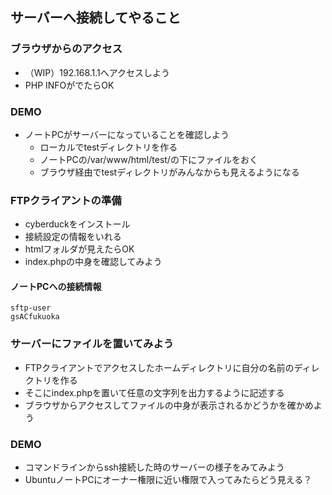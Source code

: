 ## サーバーへ接続してやること

### ブラウザからのアクセス
- （WIP）192.168.1.1へアクセスしよう
- PHP INFOがでたらOK

### DEMO

- ノートPCがサーバーになっていることを確認しよう
  - ローカルでtestディレクトリを作る
  - ノートPCの/var/www/html/test/の下にファイルをおく
  - ブラウザ経由でtestディレクトリがみんなからも見えるようになる

### FTPクライアントの準備

- cyberduckをインストール
- 接続設定の情報をいれる
- htmlフォルダが見えたらOK
- index.phpの中身を確認してみよう

#### ノートPCへの接続情報

```
sftp-user
gsACfukuoka
```

### サーバーにファイルを置いてみよう

- FTPクライアントでアクセスしたホームディレクトリに自分の名前のディレクトリを作る
- そこにindex.phpを置いて任意の文字列を出力するように記述する
- ブラウザからアクセスしてファイルの中身が表示されるかどうかを確かめよう

### DEMO

- コマンドラインからssh接続した時のサーバーの様子をみてみよう
- UbuntuノートPCにオーナー権限に近い権限で入ってみたらどう見える？


